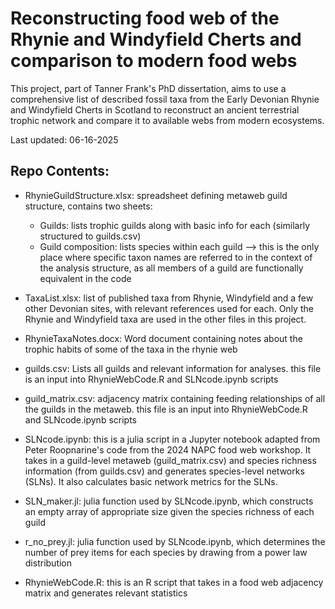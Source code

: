 Reconstructing food web of the Rhynie and Windyfield Cherts and comparison to modern food webs
==============================================================================================
This project, part of Tanner Frank's PhD dissertation, aims to use a comprehensive list of described fossil taxa from the Early Devonian
Rhynie and Windyfield Cherts in Scotland to reconstruct an ancient terrestrial trophic network and compare it to available webs from
modern ecosystems.

Last updated: 06-16-2025

Repo Contents:
--------------
- RhynieGuildStructure.xlsx: spreadsheet defining metaweb guild structure, contains two sheets:
    - Guilds: lists trophic guilds along with basic info for each (similarly structured to guilds.csv)
    - Guild composition: lists species within each guild --> this is the only place where specific taxon names are referred to in the context of the analysis structure, as all members of a guild are functionally equivalent in the code
  
- TaxaList.xlsx: list of published taxa from Rhynie, Windyfield and a few other Devonian sites, with relevant references used for each. Only the Rhynie and Windyfield taxa are used in the other files in this project.
  
- RhynieTaxaNotes.docx: Word document containing notes about the trophic habits of some of the taxa in the rhynie web

- guilds.csv: Lists all guilds and relevant information for analyses. this file is an input into RhynieWebCode.R and SLNcode.ipynb scripts

- guild_matrix.csv: adjacency matrix containing feeding relationships of all the guilds in the metaweb. this file is an input into RhynieWebCode.R and SLNcode.ipynb scripts

- SLNcode.ipynb: this is a julia script in a Jupyter notebook adapted from Peter Roopnarine's code from the 2024 NAPC food web workshop. It takes in a guild-level metaweb (guild_matrix.csv) and species richness information (from guilds.csv) and generates species-level networks (SLNs). It also calculates basic network metrics for the SLNs.

- SLN_maker.jl: julia function used by SLNcode.ipynb, which constructs an empty array of appropriate size given the species richness of each guild
- r_no_prey.jl: julia function used by SLNcode.ipynb, which determines the number of prey items for each species by drawing from a power law distribution

- RhynieWebCode.R: this is an R script that takes in a food web adjacency matrix and generates relevant statistics
